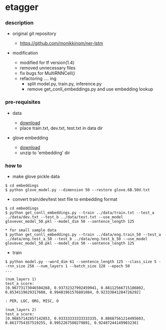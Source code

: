etagger
====

### description

- original git repository
  - https://github.com/monikkinom/ner-lstm

- modification
  - modified for tf version(1.4)
  - removed unnecessary files
  - fix bugs for MultiRNNCell()
  - refactoring .... ing
    - split model.py, train.py, inference.py
    - remove get_conll_embeddings.py and use embedding lookup

### pre-requisites

- data
  - [download](https://github.com/mxhofer/Named-Entity-Recognition-BidirectionalLSTM-CNN-CoNLL) 
  - place train.txt, dev.txt, test.txt in data dir

- glove embedding
  - [download](http://nlp.stanford.edu/data/glove.6B.zip)
  - unzip to 'embedding' dir

### how to 

- make glove pickle data
```
$ cd embeddings
$ python glove_model.py --dimension 50 --restore glove.6B.50d.txt
```

- convert train/dev/test text file to embedding format
```
$ cd embeddings
$ python get_conll_embeddings.py --train ../data/train.txt --test_a ../data/dev.txt --test_b ../data/test.txt --use_model glovevec_model_50.pkl --model_dim 50 --sentence_length 125

* for small sample data
$ python get_conll_embeddings.py --train ../data/eng.train_50 --test_a ../data/eng.test_a_50 --test_b ../data/eng.test_b_50 --use_model glovevec_model_50.pkl --model_dim 50 --sentence_length 125
```

- train
```
$ python model.py --word_dim 61 --sentence_length 125 --class_size 5 --rnn_size 256 --num_layers 1 --batch_size 128 --epoch 50
...

(num_layers 1)
test_a score:
[0.96773173046504268, 0.93732327992459941, 0.88112566715186802, 0.8534119629317608, 0.99481961576881084, 0.92333841284726292]

: PER, LOC, ORG, MISC, O

(num_layers 2)
test_a score:
[0.96857142857142853, 0.93333333333333335, 0.88687561214495603, 0.8617754357519255, 0.9952267580279891, 0.92487244149903236]
```
